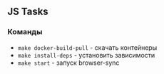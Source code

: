 ## JS Tasks

### Команды

- `make docker-build-pull` - скачать контейнеры
- `make install-deps` - установить зависимости
- `make start` - запуск browser-sync